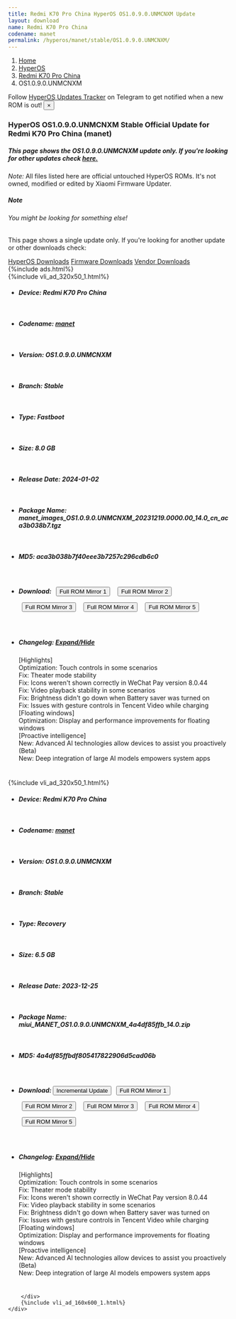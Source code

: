 ```yaml
---
title: Redmi K70 Pro China HyperOS OS1.0.9.0.UNMCNXM Update
layout: download
name: Redmi K70 Pro China
codename: manet
permalink: /hyperos/manet/stable/OS1.0.9.0.UNMCNXM/
---
```

<nav aria-label="breadcrumb">
    <ol class="breadcrumb">
        <li class="breadcrumb-item"><a href="/">Home</a></li>
        <li class="breadcrumb-item"><a href="/hyperos/">HyperOS</a></li>
        <li class="breadcrumb-item"><a href="/hyperos/manet/">Redmi K70 Pro China</a></li>
        <li class="breadcrumb-item active" aria-current="page">OS1.0.9.0.UNMCNXM</li>
    </ol>
</nav>
<div class="alert alert-primary alert-dismissible fade show" role="alert">
    Follow <a href="https://t.me/MIUIUpdatesTracker" class="alert-link">HyperOS Updates Tracker</a> on Telegram to get
    notified when a new ROM is out!
    <button type="button" class="close" data-dismiss="alert" aria-label="Close">
        <span aria-hidden="true">&times;</span>
    </button>
</div>
<div class="col-12 mx-auto">
    <h3 class="title bg-light p-2 rounded">HyperOS OS1.0.9.0.UNMCNXM Stable Official Update for Redmi K70 Pro China (manet)</h3>
    <h5>This page shows the OS1.0.9.0.UNMCNXM update only. If you're looking for other updates check
        <a href="/hyperos/manet/">here.</a></h5>
    <p><i>Note: </i>All files listed here are official untouched HyperOS ROMs.
        It's not owned, modified or edited by Xiaomi Firmware Updater.</p>
    <div class="card">
        <div class="card-body">
            <h5 class="card-title">Note</h5>
            <h6 class="card-subtitle mb-2 text-muted">You might be looking for something else!</h6>
            <p class="card-text">This page shows a single update only.
                If you're looking for another update or other downloads check:</p>
            <a href="/hyperos/" class="card-link">HyperOS Downloads</a>
            <a href="/firmware/" class="card-link">Firmware Downloads</a>
            <a href="/vendor/" class="card-link">Vendor Downloads</a>
        </div>
    </div>
    {%include ads.html%}
    <div class="row justify-content-center">
        <div class="col-10" id="downloads">
                    <div class="card card-body">
            {%include vli_ad_320x50_1.html%}
            <ul class="list-unstyled">
                <li style="padding-bottom: 10px;">
                    <h5><b>Device: </b>Redmi K70 Pro China</h5>
                </li>
                <li style="padding-bottom: 10px;">
                    <h5><b>Codename: </b> <a href="/hyperos/manet/" target="_blank">manet</a> </h5>
                </li>
                <li style="padding-bottom: 10px;">
                    <h5><b>Version: </b>OS1.0.9.0.UNMCNXM</h5>
                </li>
                <li style="padding-bottom: 10px;">
                    <h5><b>Branch: </b>Stable</h5>
                </li>
                <li style="padding-bottom: 10px;">
                    <h5><b>Type: </b>Fastboot</h5>
                </li>
                <li style="padding-bottom: 10px;">
                    <h5><b>Size: </b>8.0 GB</h5>
                </li>
                <li style="padding-bottom: 10px;">
                    <h5><b>Release Date: </b>2024-01-02</h5>
                </li>
                <li style="padding-bottom: 10px;">
                    <h5><b>Package Name: </b><span id="filename" class="text-dark">manet_images_OS1.0.9.0.UNMCNXM_20231219.0000.00_14.0_cn_aca3b038b7.tgz</span></h5>
                </li>
                <li style="padding-bottom: 10px;">
                    <h5><b>MD5: </b><span id="md5" class="text-muted">aca3b038b7f40eee3b7257c296cdb6c0</span></h5>
                </li>
                <li style="padding-bottom: 10px;">
                    <h5><b>Download: </b> <button type="button" id="download" class="btn btn-primary" style="margin: 7px;" onclick="window.open('https://cdn-ota.azureedge.net/OS1.0.9.0.UNMCNXM/manet_images_OS1.0.9.0.UNMCNXM_20231219.0000.00_14.0_cn_aca3b038b7.tgz', '_blank');"><i class="fa fa-download"></i> Full ROM Mirror 1</button> <button type="button" id="download" class="btn btn-primary" style="margin: 7px;" onclick="window.open('https://bn.d.miui.com/OS1.0.9.0.UNMCNXM/manet_images_OS1.0.9.0.UNMCNXM_20231219.0000.00_14.0_cn_aca3b038b7.tgz', '_blank');"><i class="fa fa-download"></i> Full ROM Mirror 2</button> <button type="button" id="download" class="btn btn-primary" style="margin: 7px;" onclick="window.open('https://ks3orig.bigota.d.miui.com/OS1.0.9.0.UNMCNXM/manet_images_OS1.0.9.0.UNMCNXM_20231219.0000.00_14.0_cn_aca3b038b7.tgz', '_blank');"><i class="fa fa-download"></i> Full ROM Mirror 3</button> <button type="button" id="download" class="btn btn-primary" style="margin: 7px;" onclick="window.open('https://airtel.bigota.d.miui.com/OS1.0.9.0.UNMCNXM/manet_images_OS1.0.9.0.UNMCNXM_20231219.0000.00_14.0_cn_aca3b038b7.tgz', '_blank');"><i class="fa fa-download"></i> Full ROM Mirror 4</button> <button type="button" id="download" class="btn btn-primary" style="margin: 7px;" onclick="window.open('https://hugeota.d.miui.com/OS1.0.9.0.UNMCNXM/manet_images_OS1.0.9.0.UNMCNXM_20231219.0000.00_14.0_cn_aca3b038b7.tgz', '_blank');"><i class="fa fa-download"></i> Full ROM Mirror 5</button></h5>
                </li>
                <li style="padding-bottom: 10px;">
                    <h5><b>Changelog: </b><a href="#manet_1_changelog" data-toggle="collapse" role="button"
                            aria-expanded="false" aria-controls="manet_1_changelog"> <i class="fa fa-arrow-down"
                                aria-hidden="true"></i> Expand/Hide</a></h5>
                    <div class="collapse" id="manet_1_changelog">
                        <p id="changelog_text">[Highlights]<br>Optimization: Touch controls in some scenarios<br>Fix: Theater mode stability<br>Fix: Icons weren't shown correctly in WeChat Pay version 8.0.44<br>Fix: Video playback stability in some scenarios<br>Fix: Brightness didn't go down when Battery saver was turned on<br>Fix: Issues with gesture controls in Tencent Video while charging<br>[Floating windows]<br>Optimization: Display and performance improvements for floating windows<br>[Proactive intelligence]<br>New: Advanced AI technologies allow devices to assist you proactively (Beta)<br>New: Deep integration of large AI models empowers system apps</p>
                    </div>
                </li>
            </ul>
        </div>
        <div class="card card-body">
            {%include vli_ad_320x50_1.html%}
            <ul class="list-unstyled">
                <li style="padding-bottom: 10px;">
                    <h5><b>Device: </b>Redmi K70 Pro China</h5>
                </li>
                <li style="padding-bottom: 10px;">
                    <h5><b>Codename: </b> <a href="/hyperos/manet/" target="_blank">manet</a> </h5>
                </li>
                <li style="padding-bottom: 10px;">
                    <h5><b>Version: </b>OS1.0.9.0.UNMCNXM</h5>
                </li>
                <li style="padding-bottom: 10px;">
                    <h5><b>Branch: </b>Stable</h5>
                </li>
                <li style="padding-bottom: 10px;">
                    <h5><b>Type: </b>Recovery</h5>
                </li>
                <li style="padding-bottom: 10px;">
                    <h5><b>Size: </b>6.5 GB</h5>
                </li>
                <li style="padding-bottom: 10px;">
                    <h5><b>Release Date: </b>2023-12-25</h5>
                </li>
                <li style="padding-bottom: 10px;">
                    <h5><b>Package Name: </b><span id="filename" class="text-dark">miui_MANET_OS1.0.9.0.UNMCNXM_4a4df85ffb_14.0.zip</span></h5>
                </li>
                <li style="padding-bottom: 10px;">
                    <h5><b>MD5: </b><span id="md5" class="text-muted">4a4df85ffbdf805417822906d5cad06b</span></h5>
                </li>
                <li style="padding-bottom: 10px;">
                    <h5><b>Download: </b><button type="button" id="incremental_download" class="btn btn-warning" onclick="window.open('https://bigota.d.miui.com/OS1.0.9.0.UNMCNXM/miui-blockota-manet-OS1.0.8.0.UNMCNXM-OS1.0.9.0.UNMCNXM-e2ba456d44-14.0.zip', '_blank');"><i class="fa fa-download"></i> Incremental Update</button> <button type="button" id="download" class="btn btn-primary" style="margin: 7px;" onclick="window.open('https://cdn-ota.azureedge.net/OS1.0.9.0.UNMCNXM/miui_MANET_OS1.0.9.0.UNMCNXM_4a4df85ffb_14.0.zip', '_blank');"><i class="fa fa-download"></i> Full ROM Mirror 1</button> <button type="button" id="download" class="btn btn-primary" style="margin: 7px;" onclick="window.open('https://bn.d.miui.com/OS1.0.9.0.UNMCNXM/miui_MANET_OS1.0.9.0.UNMCNXM_4a4df85ffb_14.0.zip', '_blank');"><i class="fa fa-download"></i> Full ROM Mirror 2</button> <button type="button" id="download" class="btn btn-primary" style="margin: 7px;" onclick="window.open('https://ks3orig.bigota.d.miui.com/OS1.0.9.0.UNMCNXM/miui_MANET_OS1.0.9.0.UNMCNXM_4a4df85ffb_14.0.zip', '_blank');"><i class="fa fa-download"></i> Full ROM Mirror 3</button> <button type="button" id="download" class="btn btn-primary" style="margin: 7px;" onclick="window.open('https://airtel.bigota.d.miui.com/OS1.0.9.0.UNMCNXM/miui_MANET_OS1.0.9.0.UNMCNXM_4a4df85ffb_14.0.zip', '_blank');"><i class="fa fa-download"></i> Full ROM Mirror 4</button> <button type="button" id="download" class="btn btn-primary" style="margin: 7px;" onclick="window.open('https://hugeota.d.miui.com/OS1.0.9.0.UNMCNXM/miui_MANET_OS1.0.9.0.UNMCNXM_4a4df85ffb_14.0.zip', '_blank');"><i class="fa fa-download"></i> Full ROM Mirror 5</button></h5>
                </li>
                <li style="padding-bottom: 10px;">
                    <h5><b>Changelog: </b><a href="#manet_2_changelog" data-toggle="collapse" role="button"
                            aria-expanded="false" aria-controls="manet_2_changelog"> <i class="fa fa-arrow-down"
                                aria-hidden="true"></i> Expand/Hide</a></h5>
                    <div class="collapse" id="manet_2_changelog">
                        <p id="changelog_text">[Highlights]<br>Optimization: Touch controls in some scenarios<br>Fix: Theater mode stability<br>Fix: Icons weren't shown correctly in WeChat Pay version 8.0.44<br>Fix: Video playback stability in some scenarios<br>Fix: Brightness didn't go down when Battery saver was turned on<br>Fix: Issues with gesture controls in Tencent Video while charging<br>[Floating windows]<br>Optimization: Display and performance improvements for floating windows<br>[Proactive intelligence]<br>New: Advanced AI technologies allow devices to assist you proactively (Beta)<br>New: Deep integration of large AI models empowers system apps</p>
                    </div>
                </li>
            </ul>
        </div>

        </div>
        {%include vli_ad_160x600_1.html%}
    </div>
</div>
